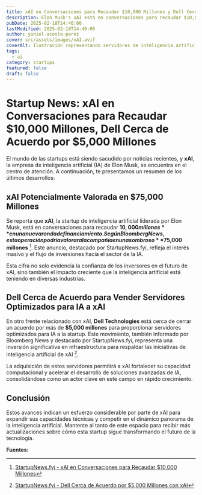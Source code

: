 ```yaml
---
title: xAI en Conversaciones para Recaudar $10,000 Millones y Dell Cerca de Acuerdo por $5,000 Millones en Servidores AI
description: Elon Musk's xAI está en conversaciones para recaudar $10,000 millones, lo que podría valorar a la empresa en $75,000 millones. Además, Dell Technologies está cerca de cerrar un acuerdo por más de $5,000 millones para proporcionar servidores optimizados para IA.
pubDate: 2025-02-18T14:40:00
lastModified: 2025-02-18T14:40:00
author: yuniel-acosta-perez
cover: src/assets/images/xAI.avif
coverAlt: Ilustración representando servidores de inteligencia artificial y el logo de xAI.
tags:
  - ai
category: startups
featured: false
draft: false
---
```

# Startup News: xAI en Conversaciones para Recaudar $10,000 Millones, Dell Cerca de Acuerdo por $5,000 Millones

El mundo de las startups está siendo sacudido por noticias recientes, y **xAI**, la empresa de inteligencia artificial (IA) de Elon Musk, se encuentra en el centro de atención. A continuación, te presentamos un resumen de los últimos desarrollos:

## xAI Potencialmente Valorada en $75,000 Millones

Se reporta que **xAI**, la startup de inteligencia artificial liderada por Elon Musk, está en conversaciones para recaudar **$10,000 millones** en una nueva ronda de financiamiento. Según Bloomberg News, esta operación podría valorar a la compañía en un asombroso **$75,000 millones** [^1]. Este anuncio, destacado por StartupNews.fyi, refleja el interés masivo y el flujo de inversiones hacia el sector de la IA.

Esta cifra no solo evidencia la confianza de los inversores en el futuro de xAI, sino también el impacto creciente que la inteligencia artificial está teniendo en diversas industrias.

## Dell Cerca de Acuerdo para Vender Servidores Optimizados para IA a xAI

En otro frente relacionado con xAI, **Dell Technologies** está cerca de cerrar un acuerdo por más de **$5,000 millones** para proporcionar servidores optimizados para IA a la startup. Este movimiento, también informado por Bloomberg News y destacado por StartupNews.fyi, representa una inversión significativa en infraestructura para respaldar las iniciativas de inteligencia artificial de xAI [^2].

La adquisición de estos servidores permitirá a xAI fortalecer su capacidad computacional y acelerar el desarrollo de soluciones avanzadas de IA, consolidándose como un actor clave en este campo en rápido crecimiento.

## Conclusión

Estos avances indican un esfuerzo considerable por parte de xAI para expandir sus capacidades técnicas y competir en el dinámico panorama de la inteligencia artificial. Mantente al tanto de este espacio para recibir más actualizaciones sobre cómo esta startup sigue transformando el futuro de la tecnología.

**Fuentes:**

  [^1]: [StartupNews.fyi - xAI en Conversaciones para Recaudar $10,000 Millones](https://startupnews.fyi/2025/02/16/elon-musks-xai-in-talks-to-raise-10-billion-at-75-billion-valuation/)
  [^2]: [StartupNews.fyi - Dell Cerca de Acuerdo por $5,000 Millones con xAI](https://startupnews.fyi/2025/02/15/dell-nears-deal-to-sell-5-billion-in-ai-servers-to-xai/)
